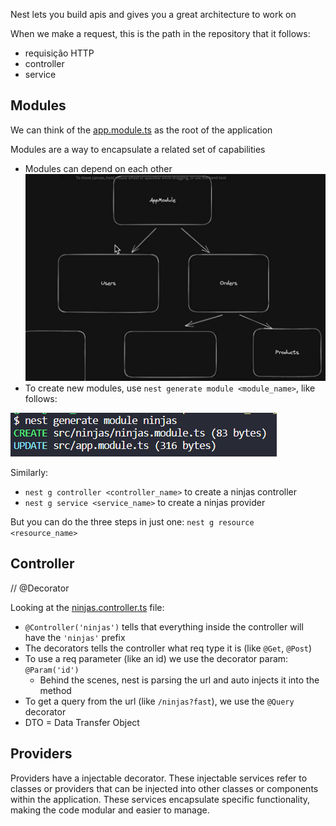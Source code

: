 Nest lets you build apis and gives you a great architecture to work on

When we make a request, this is the path in the repository that it follows:
- requisição HTTP
- controller
- service

## Modules
We can think of the [app.module.ts](../src/app.module.ts) as the root of the application

Modules are a way to encapsulate a related set of capabilities
- Modules can depend on each other
![Modules example](modules_example.png)
- To create new modules, use `nest generate module <module_name>`, like follows:

![New module](new_module.png)

Similarly:
- `nest g controller <controller_name>` to create a ninjas controller
- `nest g service <service_name>` to create a ninjas provider

But you can do the three steps in just one:
`nest g resource <resource_name>`

## Controller
// @Decorator

Looking at the [ninjas.controller.ts](../src/ninjas/ninjas.controller.ts) file:
- `@Controller('ninjas')` tells that everything inside the controller will have the `'ninjas'` prefix
- The decorators tells the controller what req type it is (like `@Get`, `@Post`)
- To use a req parameter (like an id) we use the decorator param: `@Param('id')`
    - Behind the scenes, nest is parsing the url and auto injects it into the method 
- To get a query from the url (like `/ninjas?fast`), we use the `@Query` decorator
- DTO = Data Transfer Object

## Providers
Providers have a injectable decorator. These injectable services refer to classes or providers that can be injected into other classes or components within the application. These services encapsulate specific functionality, making the code modular and easier to manage.